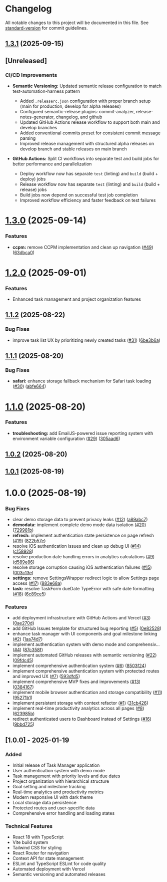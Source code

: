 # Changelog

All notable changes to this project will be documented in this file. See [standard-version](https://github.com/conventional-changelog/standard-version) for commit guidelines.

## [1.3.1](https://github.com/philga7/task-manager/compare/v1.3.0...v1.3.1) (2025-09-15)

## [Unreleased]

### CI/CD Improvements

* **Semantic Versioning:** Updated semantic release configuration to match test-automation-harness pattern
  * Added `.releaserc.json` configuration with proper branch setup (main for production, develop for alpha releases)
  * Configured semantic-release plugins: commit-analyzer, release-notes-generator, changelog, and github
  * Updated GitHub Actions release workflow to support both main and develop branches
  * Added conventional commits preset for consistent commit message parsing
  * Improved release management with structured alpha releases on develop branch and stable releases on main branch

* **GitHub Actions:** Split CI workflows into separate test and build jobs for better performance and parallelization
  * Deploy workflow now has separate `test` (linting) and `build` (build + deploy) jobs
  * Release workflow now has separate `test` (linting) and `build` (build + release) jobs
  * Build jobs now depend on successful test job completion
  * Improved workflow efficiency and faster feedback on test failures

# [1.3.0](https://github.com/philga7/task-manager/compare/v1.2.0...v1.3.0) (2025-09-14)


### Features

* **ccpm:** remove CCPM implementation and clean up navigation ([#49](https://github.com/philga7/task-manager/issues/49)) ([63dbca0](https://github.com/philga7/task-manager/commit/63dbca0d9aea291c836387ce2df39349fd8e88c0))

# [1.2.0](https://github.com/philga7/task-manager/compare/v1.1.2...v1.2.0) (2025-09-01)


### Features

* Enhanced task management and project organization features

## [1.1.2](https://github.com/philga7/task-manager/compare/v1.1.1...v1.1.2) (2025-08-22)


### Bug Fixes

* improve task list UX by prioritizing newly created tasks ([#31](https://github.com/philga7/task-manager/issues/31)) ([6be3b6a](https://github.com/philga7/task-manager/commit/6be3b6a2222a7987e65da1ae4e716c9dd258f2d3))

## [1.1.1](https://github.com/philga7/task-manager/compare/v1.1.0...v1.1.1) (2025-08-20)


### Bug Fixes

* **safari:** enhance storage fallback mechanism for Safari task loading ([#30](https://github.com/philga7/task-manager/issues/30)) ([abfe664](https://github.com/philga7/task-manager/commit/abfe6643f6205987015b9a1b256b95292971ac2d))

# [1.1.0](https://github.com/philga7/task-manager/compare/v1.0.2...v1.1.0) (2025-08-20)


### Features

* **troubleshooting:** add EmailJS-powered issue reporting system with environment variable configuration ([#29](https://github.com/philga7/task-manager/issues/29)) ([305aad6](https://github.com/philga7/task-manager/commit/305aad60c6d2d48aaa3105f3dd3a67194e15de2c))

## [1.0.2](https://github.com/philga7/task-manager/compare/v1.0.1...v1.0.2) (2025-08-20)

## [1.0.1](https://github.com/philga7/task-manager/compare/v1.0.0...v1.0.1) (2025-08-19)

# 1.0.0 (2025-08-19)


### Bug Fixes

* clear demo storage data to prevent privacy leaks ([#12](https://github.com/philga7/task-manager/issues/12)) ([a89abc7](https://github.com/philga7/task-manager/commit/a89abc79f6d6bc113e52a3ed57ed02b2248051cd))
* **demodata:** implement complete demo mode data isolation ([#20](https://github.com/philga7/task-manager/issues/20)) ([729981b](https://github.com/philga7/task-manager/commit/729981b7fa1d780b34031e4fc51d89f701d377e3))
* **refresh:** implement authentication state persistence on page refresh ([#19](https://github.com/philga7/task-manager/issues/19)) ([822b57e](https://github.com/philga7/task-manager/commit/822b57ef3f33e7cf75e055eee2eb492f03710041))
* resolve iOS authentication issues and clean up debug UI ([#14](https://github.com/philga7/task-manager/issues/14)) ([c158928](https://github.com/philga7/task-manager/commit/c158928665edd23b6aba9d85ccf132db7f4f5001))
* resolve production date handling errors in analytics calculations ([#9](https://github.com/philga7/task-manager/issues/9)) ([d589e86](https://github.com/philga7/task-manager/commit/d589e863d55ef7b6fe731850e6c8979f73c0f8fe))
* resolve storage corruption causing iOS authentication failures ([#15](https://github.com/philga7/task-manager/issues/15)) ([003c13e](https://github.com/philga7/task-manager/commit/003c13edfff168b538b56b269d4fab0cfd90613c))
* **settings:** remove SettingsWrapper redirect logic to allow Settings page access ([#17](https://github.com/philga7/task-manager/issues/17)) ([883e68a](https://github.com/philga7/task-manager/commit/883e68aff89f52eb51822ec61029a2d470607f4f))
* **task:** resolve TaskForm dueDate TypeError with safe date formatting ([#18](https://github.com/philga7/task-manager/issues/18)) ([6c89ce5](https://github.com/philga7/task-manager/commit/6c89ce511bb373d1e2e9e97d63f81dd9c60d54da))


### Features

* add deployment infrastructure with GitHub Actions and Vercel ([#3](https://github.com/philga7/task-manager/issues/3)) ([0ae270d](https://github.com/philga7/task-manager/commit/0ae270dbf6e40f7b3e9202ec766492a7990d4666))
* add GitHub Issues template for structured bug reporting ([#5](https://github.com/philga7/task-manager/issues/5)) ([0e82528](https://github.com/philga7/task-manager/commit/0e82528480d0f3593542e4cded2318eec5df915d))
* enhance task manager with UI components and goal milestone linking ([#2](https://github.com/philga7/task-manager/issues/2)) ([1aa74d7](https://github.com/philga7/task-manager/commit/1aa74d77043722cbe946e984e0b38c995d2f4b76))
* implement authentication system with demo mode and comprehensiv… ([#4](https://github.com/philga7/task-manager/issues/4)) ([87c358f](https://github.com/philga7/task-manager/commit/87c358f9ed0edaf4a61bf96e11038c78111de4f2))
* implement automated GitHub releases with semantic versioning ([#22](https://github.com/philga7/task-manager/issues/22)) ([09fdc45](https://github.com/philga7/task-manager/commit/09fdc453660ff7eb716d1e34aa8978a82938b1bc))
* implement comprehensive authentication system ([#6](https://github.com/philga7/task-manager/issues/6)) ([8503f24](https://github.com/philga7/task-manager/commit/8503f245fa4b1fda62d52a0dcfcaa89963e67fc3))
* implement comprehensive authentication system with protected routes and improved UX ([#7](https://github.com/philga7/task-manager/issues/7)) ([593dfd5](https://github.com/philga7/task-manager/commit/593dfd5722efafe0f1b1ee4f8216d573933845ba))
* implement comprehensive MVP fixes and improvements ([#13](https://github.com/philga7/task-manager/issues/13)) ([0384167](https://github.com/philga7/task-manager/commit/03841676742160499c30bcd76cc1c01ddfdaa348))
* implement mobile browser authentication and storage compatibility ([#11](https://github.com/philga7/task-manager/issues/11)) ([95271b1](https://github.com/philga7/task-manager/commit/95271b19fe1b4c22590f6568f476312335881fc0))
* implement persistent storage with context refactor ([#1](https://github.com/philga7/task-manager/issues/1)) ([31cb426](https://github.com/philga7/task-manager/commit/31cb426008af9ad6034e98ae9b50f6484ad4f3bb))
* implement real-time productivity analytics across all pages ([#8](https://github.com/philga7/task-manager/issues/8)) ([623985b](https://github.com/philga7/task-manager/commit/623985b41e6b1293408a607cd4e607df41d30ce2))
* redirect authenticated users to Dashboard instead of Settings ([#16](https://github.com/philga7/task-manager/issues/16)) ([9bbd725](https://github.com/philga7/task-manager/commit/9bbd7251de76eeb001be8ca1f4e4f8f120181693))

## [1.0.0] - 2025-01-19

### Added
- Initial release of Task Manager application
- User authentication system with demo mode
- Task management with priority levels and due dates
- Project organization with hierarchical structure
- Goal setting and milestone tracking
- Real-time analytics and productivity metrics
- Modern responsive UI with dark theme
- Local storage data persistence
- Protected routes and user-specific data
- Comprehensive error handling and loading states

### Technical Features
- React 18 with TypeScript
- Vite build system
- Tailwind CSS for styling
- React Router for navigation
- Context API for state management
- ESLint and TypeScript ESLint for code quality
- Automated deployment with Vercel
- Semantic versioning and automated releases
